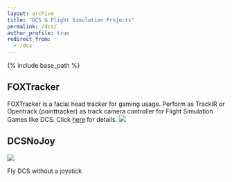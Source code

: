 ```yaml
---
layout: archive
title: "DCS & Flight Simulation Projects"
permalink: /dcs/
author_profile: true
redirect_from:
  - /dcs
---
```


{% include base_path %}

## FOXTracker
FOXTracker is a facial head tracker for gaming usage. Perform as TrackIR or Opentrack (pointtracker) as track camera controller for Flight Simulation Games like DCS.
Click [here](http://foxt.xuhao1.me) for details.
![](https://raw.githubusercontent.com/xuhao1/FOXTracker/0.1.x/docs/screenshot.png)

## DCSNoJoy
![](https://raw.githubusercontent.com/xuhao1/DCSNoJoy/master/doc/demo0.png)

Fly DCS without a joystick